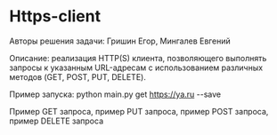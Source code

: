 # Https-client

Авторы решения задачи: Гришин Егор, Мингалев Евгений

Описание: реализация HTTP(S) клиента, позволяющего выполнять запросы к указанным URL-адресам с использованием различных методов (GET, POST, PUT, DELETE). 

Пример запуска: python main.py get https://ya.ru --save

Пример GET запроса, пример PUT запроса, пример POST запроса, пример DELETE запроса
